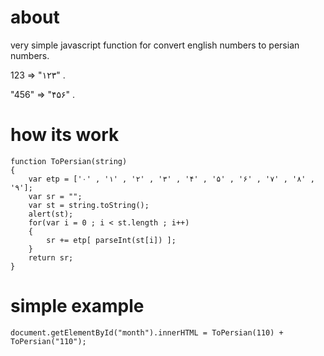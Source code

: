 about
=========

very simple javascript function for convert english numbers to persian numbers.

123 => "۱۲۳"  .

"456" => "۴۵۶"  .

how its work
==================

    function ToPersian(string)
    {
        var etp = ['۰' , '۱' , '۲' , '۳' , '۴' , '۵' , '۶' , '۷' , '۸' , '۹'];
        var sr = "";
        var st = string.toString();
        alert(st);
        for(var i = 0 ; i < st.length ; i++)
        {
            sr += etp[ parseInt(st[i]) ];
        }
        return sr;
    }

simple example
==================

    document.getElementById("month").innerHTML = ToPersian(110) + ToPersian("110");
